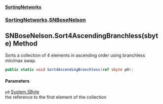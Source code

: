 #### [SortingNetworks](index.md 'index')
### [SortingNetworks](SortingNetworks.md 'SortingNetworks').[SNBoseNelson](SortingNetworks_SNBoseNelson.md 'SortingNetworks.SNBoseNelson')
## SNBoseNelson.Sort4AscendingBranchless(sbyte) Method
Sorts a collection of 4 elements in ascending order using branchless min/max swap.  
```csharp
public static void Sort4AscendingBranchless(ref sbyte p0);
```
#### Parameters
<a name='SortingNetworks_SNBoseNelson_Sort4AscendingBranchless(sbyte)_p0'></a>
`p0` [System.SByte](https://docs.microsoft.com/en-us/dotnet/api/System.SByte 'System.SByte')  
the reference to the first element of the collection
  
